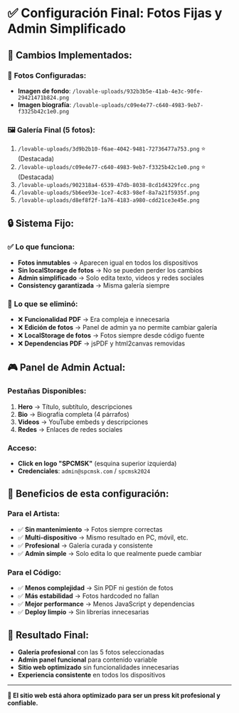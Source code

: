 # ✅ Configuración Final: Fotos Fijas y Admin Simplificado

## 🎯 **Cambios Implementados:**

### 📸 **Fotos Configuradas:**
- **Imagen de fondo**: `/lovable-uploads/932b3b5e-41ab-4e3c-90fe-29421471b824.png`
- **Imagen biografía**: `/lovable-uploads/c09e4e77-c640-4983-9eb7-f3325b42c1e0.png`

### 🖼️ **Galería Final (5 fotos):**
1. `/lovable-uploads/3d9b2b10-f6ae-4042-9481-72736477a753.png` ⭐ (Destacada)
2. `/lovable-uploads/c09e4e77-c640-4983-9eb7-f3325b42c1e0.png` ⭐ (Destacada) 
3. `/lovable-uploads/902318a4-6539-47db-8038-8cd1d4329fcc.png`
4. `/lovable-uploads/5b6ee93e-1ce7-4c83-98ef-8a7a21f5935f.png`
5. `/lovable-uploads/d8ef8f2f-1a76-4183-a980-cdd21ce3e45e.png`

## 🔒 **Sistema Fijo:**

### ✅ **Lo que funciona:**
- **Fotos inmutables** → Aparecen igual en todos los dispositivos
- **Sin localStorage de fotos** → No se pueden perder los cambios
- **Admin simplificado** → Solo edita texto, videos y redes sociales
- **Consistency garantizada** → Misma galería siempre

### 🚫 **Lo que se eliminó:**
- ❌ **Funcionalidad PDF** → Era compleja e innecesaria
- ❌ **Edición de fotos** → Panel de admin ya no permite cambiar galería
- ❌ **LocalStorage de fotos** → Fotos siempre desde código fuente
- ❌ **Dependencias PDF** → jsPDF y html2canvas removidas

## 🎮 **Panel de Admin Actual:**

### **Pestañas Disponibles:**
1. **Hero** → Título, subtítulo, descripciones
2. **Bio** → Biografía completa (4 párrafos)
3. **Videos** → YouTube embeds y descripciones
4. **Redes** → Enlaces de redes sociales

### **Acceso:**
- **Click en logo "SPCMSK"** (esquina superior izquierda)
- **Credenciales**: `admin@spcmsk.com` / `spcmsk2024`

## 🌟 **Beneficios de esta configuración:**

### **Para el Artista:**
- ✅ **Sin mantenimiento** → Fotos siempre correctas
- ✅ **Multi-dispositivo** → Mismo resultado en PC, móvil, etc.
- ✅ **Profesional** → Galería curada y consistente
- ✅ **Admin simple** → Solo edita lo que realmente puede cambiar

### **Para el Código:**
- ✅ **Menos complejidad** → Sin PDF ni gestión de fotos
- ✅ **Más estabilidad** → Fotos hardcoded no fallan
- ✅ **Mejor performance** → Menos JavaScript y dependencias
- ✅ **Deploy limpio** → Sin librerías innecesarias

## 📱 **Resultado Final:**
- **Galería profesional** con las 5 fotos seleccionadas
- **Admin panel funcional** para contenido variable
- **Sitio web optimizado** sin funcionalidades innecesarias
- **Experiencia consistente** en todos los dispositivos

---

**🎯 El sitio web está ahora optimizado para ser un press kit profesional y confiable.**
